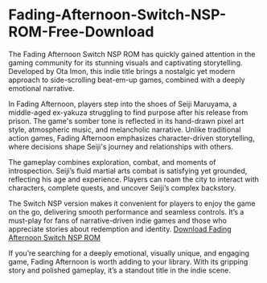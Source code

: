# Fading-Afternoon-Switch-NSP-ROM-Free-Download
The Fading Afternoon Switch NSP ROM has quickly gained attention in the gaming community for its stunning visuals and captivating storytelling. Developed by Ota Imon, this indie title brings a nostalgic yet modern approach to side-scrolling beat-em-up games, combined with a deeply emotional narrative.

In Fading Afternoon, players step into the shoes of Seiji Maruyama, a middle-aged ex-yakuza struggling to find purpose after his release from prison. The game's somber tone is reflected in its hand-drawn pixel art style, atmospheric music, and melancholic narrative. Unlike traditional action games, Fading Afternoon emphasizes character-driven storytelling, where decisions shape Seiji's journey and relationships with others.

The gameplay combines exploration, combat, and moments of introspection. Seiji’s fluid martial arts combat is satisfying yet grounded, reflecting his age and experience. Players can roam the city to interact with characters, complete quests, and uncover Seiji’s complex backstory.

The Switch NSP version makes it convenient for players to enjoy the game on the go, delivering smooth performance and seamless controls. It’s a must-play for fans of narrative-driven indie games and those who appreciate stories about redemption and identity. <a href="https://romspacks.com/fading-afternoon-switch-nsp-rom/">Download Fading Afternoon Switch NSP ROM</a>

If you’re searching for a deeply emotional, visually unique, and engaging game, Fading Afternoon is worth adding to your library. With its gripping story and polished gameplay, it’s a standout title in the indie scene.
